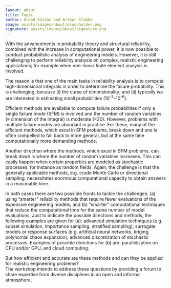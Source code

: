 ```yaml
---
layout: about
title: Topic
author: Árpád Rózsás and Arthur Slobbe
image: assets/images/about/placeholder.png
signature: assets/images/about/signature.png
---
```


<p class="col-lg-10 mx-auto text-left text-dark">
	With the advancements in probability theory and structural reliability, combined with the increase in computational power, it is now possible to conduct probabilistic analysis of engineering models. However, it is still challenging to perform reliability analysis on complex, realistic engineering applications; for example when non-linear finite element analysis is involved.</p>
<p class="col-lg-10 mx-auto text-left text-dark">
	The reason is that one of the main tasks in reliability analysis is to compute high-dimensional integrals in order to determine the failure probability. This is challenging, because (i) the curse of dimensionality; and (ii) typically we are interested in estimating small probabilities <nobr>(10<sup>-3</sup>–10<sup>-6</sup>)</nobr>.</p>
<p class="col-lg-10 mx-auto text-left text-dark">
	Efficient methods are available to compute failure probabilities if only a single failure mode (SFM) is involved and the number of random variables (≡ dimension of the integral) is moderate (<20). However, problems with multiple failure modes are abundant in practice. For these, many of the efficient methods, which excel in SFM problems, break down and one is often compelled to fall back to more general, but at the same time computationally more demanding methods.</p>
<p class="col-lg-10 mx-auto text-left text-dark">
	Another direction where the methods, which excel in SFM problems, can break down is where the number of random variables increases. This can easily happen when certain properties are modeled as stochastic processes, for instance as random fields. Again, the challenge is that the generally applicable methods, e.g. crude Monte Carlo or directional sampling, necessitates enormous computational capacity to obtain answers in a reasonable time.</p>
<p class="col-lg-10 mx-auto text-left text-dark">
	In both cases there are two possible fronts to tackle the challenges: (a) using “smarter” reliability methods that require fewer evaluations of the expensive engineering models; and (b) “smarter” computational techniques that reduce the computational time for the same number of model evaluations. Just to indicate the possible directions and methods, the following examples are given for (a): advanced simulation techniques (e.g. subset simulation, importance sampling, stratified sampling); surrogate models or response surfaces (e.g. artificial neural networks, kriging, polynomial chaos expansion); advanced discretization of stochastic processes. Examples of possible directions for (b) are: parallelization on CPU and/or GPU, and cloud computing.</p>
<p class="col-lg-10 mx-auto text-left text-dark">
	But how efficient and accurate are these methods and can they be applied for realistic engineering problems? <br>
	The workshop intends to address these questions by providing a forum to share expertise from diverse disciplines in an open and informal atmosphere. 
</p>